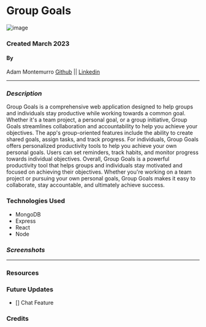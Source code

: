 # Group Goals
![image](https://user-images.githubusercontent.com/122232068/225915808-486f6cdb-43ad-40fc-b3df-85ec6debfc36.png)

### Created March 2023
#### By 
Adam Montemurro [Github](https://github.com/AdamMontemurro) || [Linkedin](https://www.linkedin.com/in/adam-montemurro/) 
***

### ***Description***
Group Goals is a comprehensive web application designed to help groups and individuals stay productive while working towards a common goal. Whether it's a team project, a personal goal, or a group initiative, Group Goals streamlines collaboration and accountability to help you achieve your objectives. The app's group-oriented features include the ability to create shared goals, assign tasks, and track progress. For individuals, Group Goals offers personalized productivity tools to help you achieve your own personal goals. Users can set reminders, track habits, and monitor progress towards individual objectives. Overall, Group Goals is a powerful productivity tool that helps groups and individuals stay motivated and focused on achieving their objectives. Whether you're working on a team project or pursuing your own personal goals, Group Goals makes it easy to collaborate, stay accountable, and ultimately achieve success.

### Technologies Used
* MongoDB
* Express
* React
* Node

### ***Screenshots***


***


### Resources 

### Future Updates
- [] Chat Feature
### Credits
